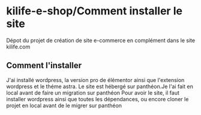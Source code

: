 # kilife-e-shop/Comment installer le site
Dépot du projet de création de site e-commerce en complément dans le site kilife.com
## Comment l'installer
J'ai installé wordpress, la version pro de élémentor ainsi que l'extension wordpress et le théme astra. Le site est hébergé sur panthéon.Je l'ai fait en local avant de faire un migration sur panthéon
Pour avoir le site, il faut installer wordpress ainsi que toutes les dépendances, ou encore cloner le projet en local avant de le migrer sur panthéon
